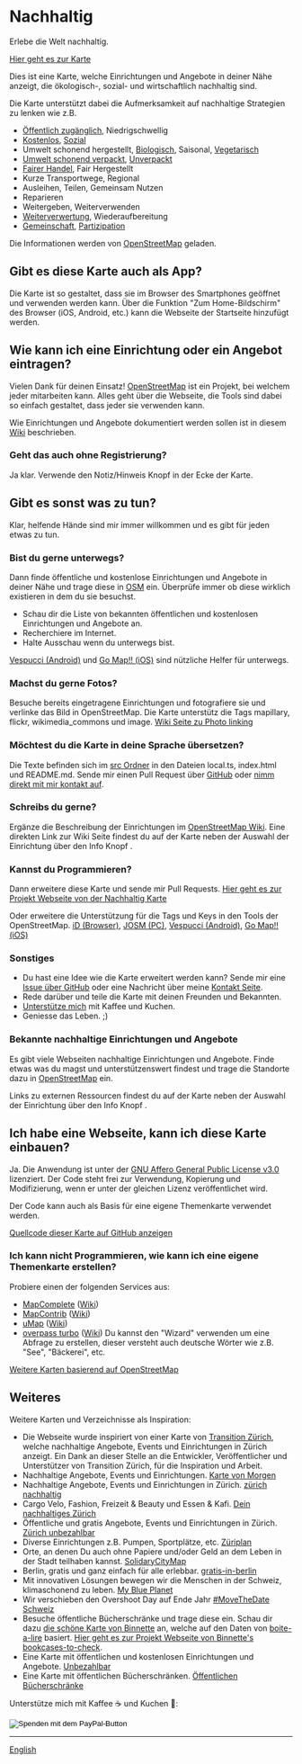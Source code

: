# Nachhaltig

Erlebe die Welt nachhaltig.

[Hier geht es zur Karte](https://sustainable.zottelig.ch/de/)

Dies ist eine Karte, welche Einrichtungen und Angebote in deiner Nähe anzeigt, die ökologisch-, sozial- und wirtschaftlich nachhaltig sind.

Die Karte unterstützt dabei die Aufmerksamkeit auf nachhaltige Strategien zu lenken wie z.B.

- <i class="fas fa-universal-access"></i> [Öffentlich zugänglich](https://wiki.openstreetmap.org/wiki/DE:Key:access), Niedrigschwellig
- <i class="fas fa-heart"></i> [Kostenlos](https://wiki.openstreetmap.org/wiki/DE:Key:fee), [Sozial](https://wiki.openstreetmap.org/wiki/DE:Key:social_facility)
- Umwelt schonend hergestellt, <i class="fas fa-seedling"></i> [Biologisch](https://wiki.openstreetmap.org/wiki/DE:Key:organic), Saisonal, <i class="fas fa-cheese"></i> <i class="fas fa-carrot"></i> [Vegetarisch](https://wiki.openstreetmap.org/wiki/DE:Key:diet)
- <i class="fas fa-hands"></i> [Umwelt schonend verpackt](https://wiki.openstreetmap.org/wiki/DE:Key:zero_waste), [Unverpackt](https://wiki.openstreetmap.org/wiki/DE:Key:bulk_purchase)
- <i class="fas fa-handshake"></i> [Fairer Handel](https://wiki.openstreetmap.org/wiki/DE:Key:fair_trade), Fair Hergestellt
- <i class="fas fa-map-marker-alt"></i> Kurze Transportwege, Regional
- <i class="fas fa-redo-alt"></i> Ausleihen, Teilen, Gemeinsam Nutzen
- <i class="fas fa-tools"></i> Reparieren
- <i class="fas fa-exchange-alt"></i> Weitergeben, Weiterverwenden
- <i class="fas fa-recycle"></i> [Weiterverwertung](https://wiki.openstreetmap.org/wiki/DE:Tag:amenity%3Drecycling), Wiederaufbereitung
- [Gemeinschaft](https://wiki.openstreetmap.org/wiki/DE:Tag:amenity%3Dcommunity_centre), [Partizipation](https://wiki.openstreetmap.org/wiki/DE:Key:operator:type)

Die Informationen werden von [OpenStreetMap](https://www.openstreetmap.org) geladen.

## Gibt es diese Karte auch als App?

Die Karte ist so gestaltet, dass sie im Browser des Smartphones geöffnet und verwenden werden kann. Über die Funktion "Zum Home-Bildschirm" des Browser (iOS, Android, etc.) kann die Webseite der Startseite hinzufügt werden.

## Wie kann ich eine Einrichtung oder ein Angebot eintragen?

Vielen Dank für deinen Einsatz! [OpenStreetMap](https://www.openstreetmap.org) ist ein Projekt, bei welchem jeder mitarbeiten kann. Alles geht über die Webseite, die Tools sind dabei so einfach gestaltet, dass jeder sie verwenden kann.

Wie Einrichtungen und Angebote dokumentiert werden sollen ist in diesem [Wiki](https://wiki.openstreetmap.org/) beschrieben.

### Geht das auch ohne Registrierung?

Ja klar. Verwende den <i class="fas fa-comment-alt"></i> Notiz/Hinweis Knopf in der Ecke der Karte.

## Gibt es sonst was zu tun?

Klar, helfende Hände sind mir immer willkommen und es gibt für jeden etwas zu tun.

### Bist du gerne unterwegs?

Dann finde öffentliche und kostenlose Einrichtungen und Angebote in deiner Nähe und trage diese in [OSM](https://www.openstreetmap.org) ein. Überprüfe immer ob diese wirklich existieren in dem du sie besuchst.

- Schau dir die Liste von bekannten öffentlichen und kostenlosen Einrichtungen und Angebote an.
- Recherchiere im Internet.
- Halte Ausschau wenn du unterwegs bist.

[Vespucci (Android)](https://wiki.openstreetmap.org/wiki/Vespucci) und [Go Map!! (iOS)](https://wiki.openstreetmap.org/wiki/Go_Map!!) sind nützliche Helfer für unterwegs.

### Machst du gerne Fotos?

Besuche bereits eingetragene Einrichtungen und fotografiere sie und verlinke das Bild in OpenStreetMap. Die Karte unterstütz die Tags mapillary, flickr, wikimedia_commons und image. [Wiki Seite zu Photo linking](https://wiki.openstreetmap.org/wiki/Photo_linking)

### Möchtest du die Karte in deine Sprache übersetzen?

Die Texte befinden sich im [src Ordner](https://github.com/ToastHawaii/sustainable-map/tree/master/src) in den Dateien local.ts, index.html und README.md. Sende mir einen Pull Request über [GitHub](https://github.com/ToastHawaii/sustainable-map) oder [nimm direkt mit mir kontakt auf](https://it.zottelig.ch/kontakt).

### Schreibs du gerne?

Ergänze die Beschreibung der Einrichtungen im [OpenStreetMap Wiki](https://wiki.openstreetmap.org/wiki/DE:Map_Features). Eine direkten Link zur Wiki Seite findest du auf der Karte neben der Auswahl der Einrichtung über den Info Knopf <i class="fas fa-info-circle"></i>.

### Kannst du Programmieren?

Dann erweitere diese Karte und sende mir Pull Requests. [Hier geht es zur Projekt Webseite von der Nachhaltig Karte](https://github.com/ToastHawaii/sustainable-map)

Oder erweitere die Unterstützung für die Tags und Keys in den Tools der OpenStreetMap. [iD (Browser)](https://wiki.openstreetmap.org/wiki/ID), [JOSM (PC)](https://wiki.openstreetmap.org/wiki/JOSM), [Vespucci (Android)](https://wiki.openstreetmap.org/wiki/Vespucci), [Go Map!! (iOS)](https://wiki.openstreetmap.org/wiki/Go_Map!!)

### Sonstiges

- Du hast eine Idee wie die Karte erweitert werden kann? Sende mir eine [Issue über GitHub](https://github.com/ToastHawaii/sustainable-map/issues/new) oder eine Nachricht über meine [Kontakt Seite](https://it.zottelig.ch/kontakt).
- Rede darüber und teile die Karte mit deinen Freunden und Bekannten.
- [Unterstütze mich](https://it.zottelig.ch/%C3%BCber-mich) mit Kaffee und Kuchen.
- Geniesse das Leben. ;)

### Bekannte nachhaltige Einrichtungen und Angebote

Es gibt viele Webseiten nachhaltige Einrichtungen und Angebote. Finde etwas was du magst und unterstützenswert findest und trage die Standorte dazu in [OpenStreetMap](https://www.openstreetmap.org) ein.

Links zu externen Ressourcen findest du auf der Karte neben der Auswahl der Einrichtung über den Info Knopf <i class="fas fa-info-circle"></i>.

## Ich habe eine Webseite, kann ich diese Karte einbauen?

Ja. Die Anwendung ist unter der [GNU Affero General Public License v3.0](https://github.com/ToastHawaii/sustainable-map/blob/master/LICENSE) lizenziert. Der Code steht frei zur Verwendung, Kopierung und Modifizierung, wenn er unter der gleichen Lizenz veröffentlichet wird.

Der Code kann auch als Basis für eine eigene Themenkarte verwendet werden.

[Quellcode dieser Karte auf GitHub anzeigen](https://github.com/ToastHawaii/sustainable-map)

### Ich kann nicht Programmieren, wie kann ich eine eigene Themenkarte erstellen?

Probiere einen der folgenden Services aus:

- [MapComplete](https://pietervdvn.github.io/MapComplete/index.html) ([Wiki](https://wiki.openstreetmap.org/wiki/MapComplete))
- [MapContrib](https://www.mapcontrib.xyz/) ([Wiki](https://wiki.openstreetmap.org/wiki/MapContrib))
- [uMap](https://umap.openstreetmap.fr/de/) ([Wiki](https://wiki.openstreetmap.org/wiki/DE:UMap))
- [overpass turbo](https://overpass-turbo.eu/) ([Wiki](https://wiki.openstreetmap.org/wiki/DE:Overpass_turbo)) Du kannst den "Wizard" verwenden um eine Abfrage zu erstellen, dieser versteht auch deutsche Wörter wie z.B. "See", "Bäckerei", etc.

[Weitere Karten basierend auf OpenStreetMap](https://osm-apps.zottelig.ch/)

## Weiteres

Weitere Karten und Verzeichnisse als Inspiration:

- Die Webseite wurde inspiriert von einer Karte von [Transition Zürich](http://www.transition-zuerich.ch/), welche nachhaltige Angebote, Events und Einrichtungen in Zürich anzeigt. Ein Dank an dieser Stelle an die Entwickler, Veröffentlicher und Unterstützer von Transition Zürich, für die Inspiration und Arbeit.
- Nachhaltige Angebote, Events und Einrichtungen. [Karte von Morgen](https://kartevonmorgen.org/)
- Nachhaltige Angebote, Events und Einrichtungen in Zürich. [zürich nachhaltig](https://www.zuerich-nachhaltig.ch/de/map)
- Cargo Velo, Fashion, Freizeit & Beauty und Essen & Kafi. [Dein nachhaltiges Zürich](https://www.wwf.ch/de/dein-nachhaltiges-zuerich)
- Öffentliche und gratis Angebote, Events und Einrichtungen in Zürich. [Zürich unbezahlbar](https://www.zuerichunbezahlbar.ch/map/)
- Diverse Einrichtungen z.B. Pumpen, Sportplätze, etc. [Züriplan](https://www.maps.stadt-zuerich.ch/zueriplan3/Stadtplan.aspx)
- Orte, an denen Du auch ohne Papiere und/oder Geld an dem Leben in der Stadt teilhaben kannst. [SolidaryCityMap](https://solidary.city/)
- Berlin, gratis und ganz einfach für alle erlebbar. [gratis-in-berlin](https://www.gratis-in-berlin.de/)
- Mit innovativen Lösungen bewegen wir die Menschen in der Schweiz, klimaschonend zu leben. [My Blue Planet](https://www.myblueplanet.ch/)
- Wir verschieben den Overshoot Day auf Ende Jahr [#MoveTheDate Schweiz](https://www.movethedate.ch/map)
- Besuche öffentliche Bücherschränke und trage diese ein. Schau dir dazu [die schöne Karte von Binnette](https://umap.openstreetmap.fr/fr/map/osm-bookcases-and-boite-a-lire_362287#15/45.2010/5.7389) an, welche auf den Daten von [boite-a-lire](https://www.boite-a-lire.com/) basiert. [Hier geht es zur Projekt Webseite von Binnette's bookcases-to-check](https://github.com/Binnette/bookcases-to-check).
- Eine Karte mit öffentlichen und kostenlosen Einrichtungen und Angebote. [Unbezahlbar](https://priceless.zottelig.ch/de)
- Eine Karte mit öffentlichen Bücherschränken. [Öffentlichen Bücherschränke](https://book-exchange.zottelig.ch/de)

Unterstütze mich mit Kaffee ☕ und Kuchen 🍰:

<form action="https://www.paypal.com/cgi-bin/webscr" method="post" target="_top">
<input type="hidden" name="cmd" value="_s-xclick" />
<input type="hidden" name="hosted_button_id" value="LZB5LRD2MBQUS" />
<input type="image" src="https://www.paypalobjects.com/de_DE/CH/i/btn/btn_donateCC_LG.gif" border="0" name="submit" title="PayPal - The safer, easier way to pay online!" alt="Spenden mit dem PayPal-Button" />
</form>

---

[English](/docs/)
